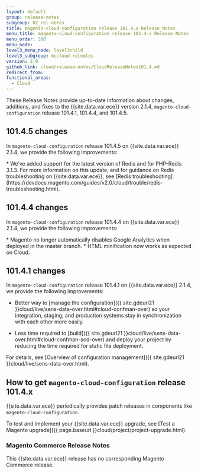 ```yaml
---
layout: default
group: release-notes
subgroup: 02_rel-notes
title: magento-cloud-configuration release 101.4.x Release Notes
menu_title: magento-cloud-configuration release 101.4.x Release Notes
menu_order: 380
menu_node:
level3_menu_node: level3child
level3_subgroup: mccloud-relnotes
version: 2.0
github_link: cloud/release-notes/CloudReleaseNotes101.4.md
redirect_from:
functional_areas:
  - Cloud
---
```


These Release Notes provide up-to-date information about changes, additions, and fixes to the {{site.data.var.ece}} version 2.1.4, `magento-cloud-configuration` release 101.4.1, 101.4.4, and 101.4.5.

## 101.4.5 changes
In `magento-cloud-configuration` release 101.4.5 on {{site.data.var.ece}} 2.1.4, we provide the following improvements:

<!--- MAGECLOUD-1005 -->* We’ve added support for the latest version of Redis and for PHP-Redis 3.1.3. For more information on this update, and for guidance on Redis troubleshooting on {{site.data.var.ece}}, see [Redis troubleshooting](https://devdocs.magento.com/guides/v2.0/cloud/trouble/redis-troubleshooting.html).

## 101.4.4 changes

In `magento-cloud-configuration` release 101.4.4 on {{site.data.var.ece}} 2.1.4, we provide the following improvements:

<!--- MAGECLOUD-870 -->* Magento no longer automatically disables Google Analytics when deployed in the master branch.

<!--- MAGECLOUD-860 -->* HTML minification now works as expected on Cloud.


## 101.4.1 changes

In `magento-cloud-configuration` release 101.4.1 on {{site.data.var.ece}} 2.1.4, we provide the following improvements:


*	Better way to [manage the configuration]({{ site.gdeurl21 }}cloud/live/sens-data-over.html#cloud-confman-over) so your integration, staging, and production systems stay in synchronization with each other more easily.

	<!-- Sensitive data, such as payment processor passwords and API keys, are managed using either environment variables or using the Magento Admin only. -->
*	Less time required to [build]({{ site.gdeurl21 }}cloud/live/sens-data-over.html#cloud-confman-scd-over) and deploy your project by reducing the time required for static file deployment.

For details, see [Overview of configuration management]({{ site.gdeurl21 }}cloud/live/sens-data-over.html).

## How to get `magento-cloud-configuration` release 101.4.x
{{site.data.var.ece}} periodically provides patch releases in components like `magento-cloud-configuration`.

To test and implement your {{site.data.var.ece}} upgrade, see [Test a Magento upgrade]({{ page.baseurl }}cloud/project/project-upgrade.html).

### Magento Commerce Release Notes
This {{site.data.var.ece}} release has no corresponding Magento Commerce release.
